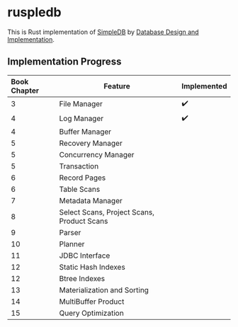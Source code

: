 # ruspledb

This is Rust implementation of [SimpleDB](http://cs.bc.edu/~sciore/simpledb/) by [Database Design and Implementation](https://link.springer.com/book/10.1007/978-3-030-33836-7).

## Implementation Progress

|Book Chapter|Feature|Implemented|
|:--|--|--|
|3|File Manager|✔️|
|4|Log Manager|✔️|
|4|Buffer Manager| |
|5|Recovery Manager| |
|5|Concurrency Manager| |
|5|Transaction| |
|6|Record Pages| |
|6|Table Scans| |
|7|Metadata Manager| |
|8|Select Scans, Project Scans, Product Scans| |
|9|Parser| |
|10|Planner| |
|11|JDBC Interface| |
|12|Static Hash Indexes| |
|12|Btree Indexes| |
|13|Materialization and Sorting| |
|14|MultiBuffer Product| |
|15|Query Optimization| |
